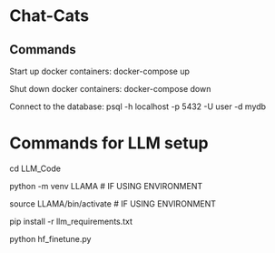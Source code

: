 # Chat-Cats

## Commands

Start up docker containers:
    docker-compose up

Shut down docker containers:
    docker-compose down

Connect to the database:
    psql -h localhost -p 5432 -U user -d mydb

# Commands for LLM setup
cd LLM_Code

python -m venv LLAMA # IF USING ENVIRONMENT

source LLAMA/bin/activate # IF USING ENVIRONMENT

pip install -r llm_requirements.txt

python hf_finetune.py
